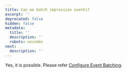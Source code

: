 ```yaml
---
title: Can we batch impression events?
excerpt: ''
deprecated: false
hidden: false
metadata:
  title: ''
  description: ''
  robots: noindex
next:
  description: ''
---
```

Yes, it is possible. Please refer [Configure Event Batching](ref:configure-event-batching).
